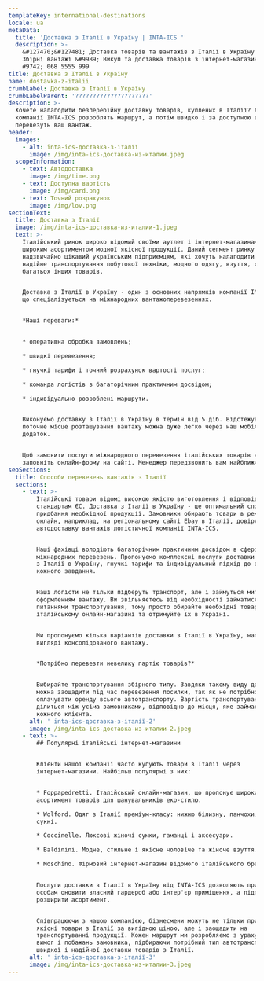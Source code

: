 ```yaml
---
templateKey: international-destinations
locale: ua
metaData:
  title: 'Доставка з Італії в Україну | INTA-ICS '
  description: >-
    &#127470;&#127481; Доставка товарів та вантажів з Італії в Україну &#9989;
    Збірні вантажі &#9989; Викуп та доставка товарів з інтернет-магазинів &
    #9742; 068 5555 999
title: Доставка з Італії в Україну
name: dostavka-z-italii
crumbLabel: Доставка з Італії в Україну
crumbLabelParent: '?????????????????????'
description: >-
  Хочете налагодити безперебійну доставку товарів, куплених в Італії? Логісти
  компанії INTA-ICS розроблять маршрут, а потім швидко і за доступною вартістю
  перевезуть ваш вантаж.
header:
  images:
    - alt: inta-ics-доставка-з-італії
      image: /img/inta-ics-доставка-из-италии.jpeg
  scopeInformation:
    - text: Автодоставка
      image: /img/time.png
    - text: Доступна вартість
      image: /img/card.png
    - text: Точний розрахунок
      image: /img/lov.png
sectionText:
  title: Доставка з Італії
  image: /img/inta-ics-доставка-из-италии-1.jpeg
  text: >-
    Італійський ринок широко відомий своїми аутлет і інтернет-магазинами з
    широким асортиментом модної якісної продукції. Даний сегмент ринку
    надзвичайно цікавий українським підприємцям, які хочуть налагодити швидке і
    надійне транспортування побутової техніки, модного одягу, взуття, сумок та
    багатьох інших товарів.


    Доставка з Італії в Україну - один з основних напрямків компанії INTA-ICS,
    що спеціалізується на міжнародних вантажоперевезеннях.


    *Наші переваги:*


    * оперативна обробка замовлень;

    * швидкі перевезення;

    * гнучкі тарифи і точний розрахунок вартості послуг;

    * команда логістів з багаторічним практичним досвідом;

    * індивідуально розроблені маршрути.


    Виконуємо доставку з Італії в Україну в термін від 5 діб. Відстежувати
    поточне місце розташування вантажу можна дуже легко через наш мобільний
    додаток.


    Щоб замовити послуги міжнародного перевезення італійських товарів в Україну,
    заповніть онлайн-форму на сайті. Менеджер передзвонить вам найближчим часом.
seoSections:
  title: Способи перевезень вантажів з Італії
  sections:
    - text: >-
        Італійські товари відомі високою якістю виготовлення і відповідністю
        стандартам ЄС. Доставка з Італії в Україну - це оптимальний спосіб
        придбання необхідної продукції. Замовники обирають товари в режимі
        онлайн, наприклад, на регіональному сайті Ebay в Італії, довіряючи
        автодоставку вантажів логістичної компанії INTA-ICS.


        Наші фахівці володіють багаторічним практичним досвідом в сфері
        міжнародних перевезень. Пропонуємо комплексні послуги доставки вантажів
        з Італії в Україну, гнучкі тарифи та індивідуальний підхід до вирішення
        кожного завдання.


        Наші логісти не тільки підберуть транспорт, але і займуться митним
        оформленням вантажу. Ви звільняєтесь від необхідності займатися
        питаннями транспортування, тому просто обирайте необхідні товари в
        італійському онлайн-магазині та отримуйте їх в Україні.


        Ми пропонуємо кілька варіантів доставки з Італії в Україну, наприклад, у
        вигляді консолідованого вантажу.


        *Потрібно перевезти невелику партію товарів?* 


        Вибирайте транспортування збірного типу. Завдяки такому виду доставки
        можна заощадити під час перевезення посилки, так як не потрібно
        оплачувати оренду всього автотранспорту. Вартість транспортування
        ділиться між усіма замовниками, відповідно до місця, яке займає вантаж
        кожного клієнта.
      alt: ' inta-ics-доставка-з-італії-2'
      image: /img/inta-ics-доставка-из-италии-2.jpeg
    - text: >-
        ## Популярні італійські інтернет-магазини


        Клієнти нашої компанії часто купують товари з Італії через
        інтернет-магазини. Найбільш популярні з них:


        * Foppapedretti. Італійський онлайн-магазин, що пропонує широкий
        асортимент товарів для шанувальників еко-стилю.

        * Wolford. Одяг з Італії преміум-класу: нижню білизну, панчохи, легінси,
        сукні.

        * Coccinelle. Люксові жіночі сумки, гаманці і аксесуари.

        * Baldinini. Модне, стильне і якісне чоловіче та жіноче взуття.

        * Moschino. Фірмовий інтернет-магазин відомого італійського бренду.


        Послуги доставки з Італії в Україну від INTA-ICS дозволяють приватним
        особам оновити власний гардероб або інтер'єр приміщення, а підприємцям -
        розширити асортимент.


        Співпрацюючи з нашою компанією, бізнесмени можуть не тільки придбати
        якісні товари з Італії за вигідною ціною, але і заощадити на
        транспортуванні продукції. Кожен маршрут ми розробляємо з урахуванням
        вимог і побажань замовника, підбираючи потрібний тип автотранспорту для
        швидкої і надійної доставки товарів з Італії.
      alt: ' inta-ics-доставка-з-італії-3'
      image: /img/inta-ics-доставка-из-италии-3.jpeg
---
```


